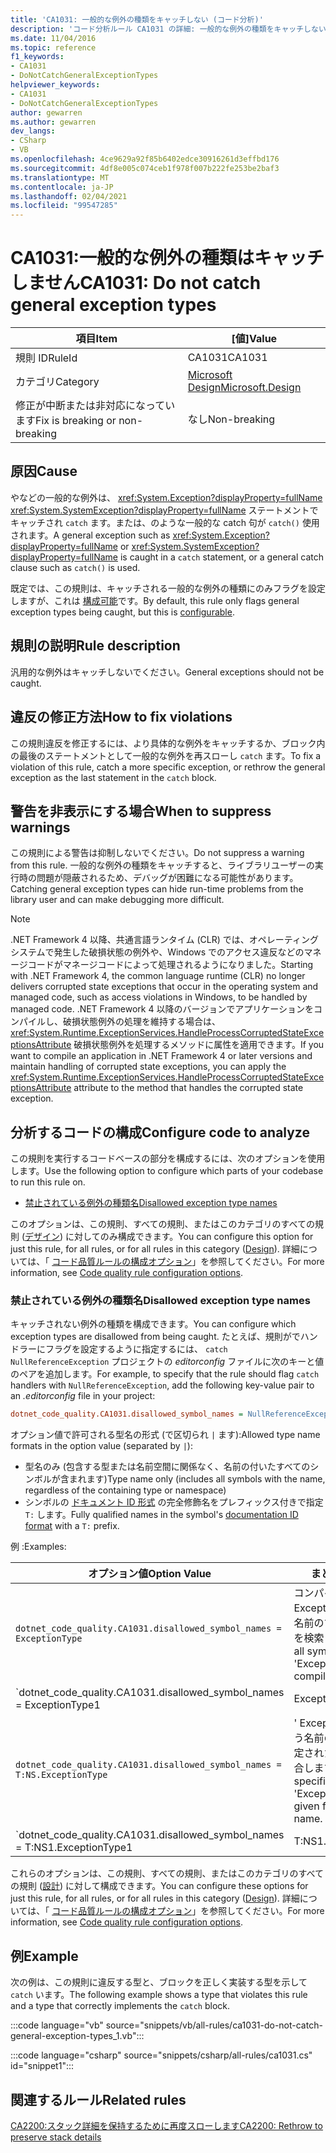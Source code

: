 ```yaml
---
title: 'CA1031: 一般的な例外の種類をキャッチしない (コード分析)'
description: 'コード分析ルール CA1031 の詳細: 一般的な例外の種類をキャッチしない'
ms.date: 11/04/2016
ms.topic: reference
f1_keywords:
- CA1031
- DoNotCatchGeneralExceptionTypes
helpviewer_keywords:
- CA1031
- DoNotCatchGeneralExceptionTypes
author: gewarren
ms.author: gewarren
dev_langs:
- CSharp
- VB
ms.openlocfilehash: 4ce9629a92f85b6402edce30916261d3effbd176
ms.sourcegitcommit: 4df8e005c074ceb1f978f007b222fe253be2baf3
ms.translationtype: MT
ms.contentlocale: ja-JP
ms.lasthandoff: 02/04/2021
ms.locfileid: "99547285"
---
```

# <a name="ca1031-do-not-catch-general-exception-types"></a><span data-ttu-id="acf7c-103">CA1031:一般的な例外の種類はキャッチしません</span><span class="sxs-lookup"><span data-stu-id="acf7c-103">CA1031: Do not catch general exception types</span></span>

| <span data-ttu-id="acf7c-104">項目</span><span class="sxs-lookup"><span data-stu-id="acf7c-104">Item</span></span>                                     | <span data-ttu-id="acf7c-105">[値]</span><span class="sxs-lookup"><span data-stu-id="acf7c-105">Value</span></span>            |
|------------------------------------------|------------------|
| <span data-ttu-id="acf7c-106">規則 ID</span><span class="sxs-lookup"><span data-stu-id="acf7c-106">RuleId</span></span>                                   | <span data-ttu-id="acf7c-107">CA1031</span><span class="sxs-lookup"><span data-stu-id="acf7c-107">CA1031</span></span>           |
| <span data-ttu-id="acf7c-108">カテゴリ</span><span class="sxs-lookup"><span data-stu-id="acf7c-108">Category</span></span>                                 | [<span data-ttu-id="acf7c-109">Microsoft Design</span><span class="sxs-lookup"><span data-stu-id="acf7c-109">Microsoft.Design</span></span>](design-warnings.md) |
| <span data-ttu-id="acf7c-110">修正が中断または非対応になっています</span><span class="sxs-lookup"><span data-stu-id="acf7c-110">Fix is breaking or non-breaking</span></span> | <span data-ttu-id="acf7c-111">なし</span><span class="sxs-lookup"><span data-stu-id="acf7c-111">Non-breaking</span></span>     |

## <a name="cause"></a><span data-ttu-id="acf7c-112">原因</span><span class="sxs-lookup"><span data-stu-id="acf7c-112">Cause</span></span>

<span data-ttu-id="acf7c-113">やなどの一般的な例外は、 <xref:System.Exception?displayProperty=fullName> <xref:System.SystemException?displayProperty=fullName> ステートメントでキャッチされ `catch` ます。または、のような一般的な catch 句が `catch()` 使用されます。</span><span class="sxs-lookup"><span data-stu-id="acf7c-113">A general exception such as <xref:System.Exception?displayProperty=fullName> or <xref:System.SystemException?displayProperty=fullName> is caught in a `catch` statement, or a general catch clause such as `catch()` is used.</span></span>

<span data-ttu-id="acf7c-114">既定では、この規則は、キャッチされる一般的な例外の種類にのみフラグを設定しますが、これは [構成可能](#configure-code-to-analyze)です。</span><span class="sxs-lookup"><span data-stu-id="acf7c-114">By default, this rule only flags general exception types being caught, but this is [configurable](#configure-code-to-analyze).</span></span>

## <a name="rule-description"></a><span data-ttu-id="acf7c-115">規則の説明</span><span class="sxs-lookup"><span data-stu-id="acf7c-115">Rule description</span></span>

<span data-ttu-id="acf7c-116">汎用的な例外はキャッチしないでください。</span><span class="sxs-lookup"><span data-stu-id="acf7c-116">General exceptions should not be caught.</span></span>

## <a name="how-to-fix-violations"></a><span data-ttu-id="acf7c-117">違反の修正方法</span><span class="sxs-lookup"><span data-stu-id="acf7c-117">How to fix violations</span></span>

<span data-ttu-id="acf7c-118">この規則違反を修正するには、より具体的な例外をキャッチするか、ブロック内の最後のステートメントとして一般的な例外を再スローし `catch` ます。</span><span class="sxs-lookup"><span data-stu-id="acf7c-118">To fix a violation of this rule, catch a more specific exception, or rethrow the general exception as the last statement in the `catch` block.</span></span>

## <a name="when-to-suppress-warnings"></a><span data-ttu-id="acf7c-119">警告を非表示にする場合</span><span class="sxs-lookup"><span data-stu-id="acf7c-119">When to suppress warnings</span></span>

<span data-ttu-id="acf7c-120">この規則による警告は抑制しないでください。</span><span class="sxs-lookup"><span data-stu-id="acf7c-120">Do not suppress a warning from this rule.</span></span> <span data-ttu-id="acf7c-121">一般的な例外の種類をキャッチすると、ライブラリユーザーの実行時の問題が隠蔽されるため、デバッグが困難になる可能性があります。</span><span class="sxs-lookup"><span data-stu-id="acf7c-121">Catching general exception types can hide run-time problems from the library user and can make debugging more difficult.</span></span>

> [!NOTE]
> <span data-ttu-id="acf7c-122">.NET Framework 4 以降、共通言語ランタイム (CLR) では、オペレーティングシステムで発生した破損状態の例外や、Windows でのアクセス違反などのマネージコードがマネージコードによって処理されるようになりました。</span><span class="sxs-lookup"><span data-stu-id="acf7c-122">Starting with .NET Framework 4, the common language runtime (CLR) no longer delivers corrupted state exceptions that occur in the operating system and managed code, such as access violations in Windows, to be handled by managed code.</span></span> <span data-ttu-id="acf7c-123">.NET Framework 4 以降のバージョンでアプリケーションをコンパイルし、破損状態例外の処理を維持する場合は、 <xref:System.Runtime.ExceptionServices.HandleProcessCorruptedStateExceptionsAttribute> 破損状態例外を処理するメソッドに属性を適用できます。</span><span class="sxs-lookup"><span data-stu-id="acf7c-123">If you want to compile an application in .NET Framework 4 or later versions and maintain handling of corrupted state exceptions, you can apply the <xref:System.Runtime.ExceptionServices.HandleProcessCorruptedStateExceptionsAttribute> attribute to the method that handles the corrupted state exception.</span></span>

## <a name="configure-code-to-analyze"></a><span data-ttu-id="acf7c-124">分析するコードの構成</span><span class="sxs-lookup"><span data-stu-id="acf7c-124">Configure code to analyze</span></span>

<span data-ttu-id="acf7c-125">この規則を実行するコードベースの部分を構成するには、次のオプションを使用します。</span><span class="sxs-lookup"><span data-stu-id="acf7c-125">Use the following option to configure which parts of your codebase to run this rule on.</span></span>

- [<span data-ttu-id="acf7c-126">禁止されている例外の種類名</span><span class="sxs-lookup"><span data-stu-id="acf7c-126">Disallowed exception type names</span></span>](#disallowed-exception-type-names)

<span data-ttu-id="acf7c-127">このオプションは、この規則、すべての規則、またはこのカテゴリのすべての規則 ([デザイン](design-warnings.md)) に対してのみ構成できます。</span><span class="sxs-lookup"><span data-stu-id="acf7c-127">You can configure this option for just this rule, for all rules, or for all rules in this category ([Design](design-warnings.md)).</span></span> <span data-ttu-id="acf7c-128">詳細については、「 [コード品質ルールの構成オプション](../code-quality-rule-options.md)」を参照してください。</span><span class="sxs-lookup"><span data-stu-id="acf7c-128">For more information, see [Code quality rule configuration options](../code-quality-rule-options.md).</span></span>

### <a name="disallowed-exception-type-names"></a><span data-ttu-id="acf7c-129">禁止されている例外の種類名</span><span class="sxs-lookup"><span data-stu-id="acf7c-129">Disallowed exception type names</span></span>

<span data-ttu-id="acf7c-130">キャッチされない例外の種類を構成できます。</span><span class="sxs-lookup"><span data-stu-id="acf7c-130">You can configure which exception types are disallowed from being caught.</span></span> <span data-ttu-id="acf7c-131">たとえば、規則がでハンドラーにフラグを設定するように指定するには、 `catch` `NullReferenceException` プロジェクトの *editorconfig* ファイルに次のキーと値のペアを追加します。</span><span class="sxs-lookup"><span data-stu-id="acf7c-131">For example, to specify that the rule should flag `catch` handlers with `NullReferenceException`, add the following key-value pair to an *.editorconfig* file in your project:</span></span>

```ini
dotnet_code_quality.CA1031.disallowed_symbol_names = NullReferenceException
```

<span data-ttu-id="acf7c-132">オプション値で許可される型名の形式 (で区切られ `|` ます):</span><span class="sxs-lookup"><span data-stu-id="acf7c-132">Allowed type name formats in the option value (separated by `|`):</span></span>

- <span data-ttu-id="acf7c-133">型名のみ (包含する型または名前空間に関係なく、名前の付いたすべてのシンボルが含まれます)</span><span class="sxs-lookup"><span data-stu-id="acf7c-133">Type name only (includes all symbols with the name, regardless of the containing type or namespace)</span></span>
- <span data-ttu-id="acf7c-134">シンボルの [ドキュメント ID 形式](../../../csharp/programming-guide/xmldoc/processing-the-xml-file.md#id-strings) の完全修飾名をプレフィックス付きで指定 `T:` します。</span><span class="sxs-lookup"><span data-stu-id="acf7c-134">Fully qualified names in the symbol's [documentation ID format](../../../csharp/programming-guide/xmldoc/processing-the-xml-file.md#id-strings) with a `T:` prefix.</span></span>

<span data-ttu-id="acf7c-135">例 :</span><span class="sxs-lookup"><span data-stu-id="acf7c-135">Examples:</span></span>

| <span data-ttu-id="acf7c-136">オプション値</span><span class="sxs-lookup"><span data-stu-id="acf7c-136">Option Value</span></span> | <span data-ttu-id="acf7c-137">まとめ</span><span class="sxs-lookup"><span data-stu-id="acf7c-137">Summary</span></span> |
| --- | --- |
|`dotnet_code_quality.CA1031.disallowed_symbol_names = ExceptionType` | <span data-ttu-id="acf7c-138">コンパイル時に ' ExceptionType ' という名前のすべてのシンボルを検索します</span><span class="sxs-lookup"><span data-stu-id="acf7c-138">Matches all symbols named 'ExceptionType' in the compilation</span></span>
|`dotnet_code_quality.CA1031.disallowed_symbol_names = ExceptionType1|ExceptionType2` | <span data-ttu-id="acf7c-139">コンパイル時に ' ExceptionType1 ' または ' ExceptionType2 ' のいずれかという名前のすべてのシンボルを検索します</span><span class="sxs-lookup"><span data-stu-id="acf7c-139">Matches all symbols named either 'ExceptionType1' or 'ExceptionType2' in the compilation</span></span>
|`dotnet_code_quality.CA1031.disallowed_symbol_names = T:NS.ExceptionType` | <span data-ttu-id="acf7c-140">' ExceptionType ' という名前の特定の型と、指定された完全修飾名を照合します。</span><span class="sxs-lookup"><span data-stu-id="acf7c-140">Matches specific types named 'ExceptionType' with given fully qualified name.</span></span>
|`dotnet_code_quality.CA1031.disallowed_symbol_names = T:NS1.ExceptionType1|T:NS1.ExceptionType2` | <span data-ttu-id="acf7c-141">' ExceptionType1 ' と ' ExceptionType2 ' という名前の型を、それぞれの完全修飾名に一致させる</span><span class="sxs-lookup"><span data-stu-id="acf7c-141">Matches types named 'ExceptionType1' and 'ExceptionType2' with respective fully qualified names</span></span>

<span data-ttu-id="acf7c-142">これらのオプションは、この規則、すべての規則、またはこのカテゴリのすべての規則 ([設計](design-warnings.md)) に対して構成できます。</span><span class="sxs-lookup"><span data-stu-id="acf7c-142">You can configure these options for just this rule, for all rules, or for all rules in this category ([Design](design-warnings.md)).</span></span> <span data-ttu-id="acf7c-143">詳細については、「 [コード品質ルールの構成オプション](../code-quality-rule-options.md)」を参照してください。</span><span class="sxs-lookup"><span data-stu-id="acf7c-143">For more information, see [Code quality rule configuration options](../code-quality-rule-options.md).</span></span>

## <a name="example"></a><span data-ttu-id="acf7c-144">例</span><span class="sxs-lookup"><span data-stu-id="acf7c-144">Example</span></span>

<span data-ttu-id="acf7c-145">次の例は、この規則に違反する型と、ブロックを正しく実装する型を示して `catch` います。</span><span class="sxs-lookup"><span data-stu-id="acf7c-145">The following example shows a type that violates this rule and a type that correctly implements the `catch` block.</span></span>

:::code language="vb" source="snippets/vb/all-rules/ca1031-do-not-catch-general-exception-types_1.vb":::

:::code language="csharp" source="snippets/csharp/all-rules/ca1031.cs" id="snippet1":::

## <a name="related-rules"></a><span data-ttu-id="acf7c-146">関連するルール</span><span class="sxs-lookup"><span data-stu-id="acf7c-146">Related rules</span></span>

[<span data-ttu-id="acf7c-147">CA2200:スタック詳細を保持するために再度スローします</span><span class="sxs-lookup"><span data-stu-id="acf7c-147">CA2200: Rethrow to preserve stack details</span></span>](ca2200.md)
